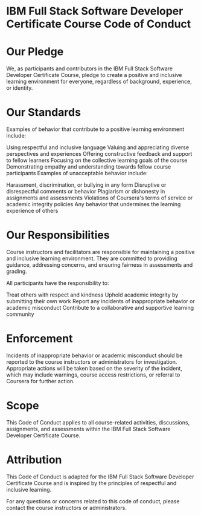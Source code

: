 # IBM Full Stack Software Developer Certificate Course Code of Conduct
# Our Pledge
We, as participants and contributors in the IBM Full Stack Software Developer Certificate Course, pledge to create a positive and inclusive learning environment for everyone, regardless of background, experience, or identity.

# Our Standards
Examples of behavior that contribute to a positive learning environment include:

Using respectful and inclusive language
Valuing and appreciating diverse perspectives and experiences
Offering constructive feedback and support to fellow learners
Focusing on the collective learning goals of the course
Demonstrating empathy and understanding towards fellow course participants
Examples of unacceptable behavior include:

Harassment, discrimination, or bullying in any form
Disruptive or disrespectful comments or behavior
Plagiarism or dishonesty in assignments and assessments
Violations of Coursera's terms of service or academic integrity policies
Any behavior that undermines the learning experience of others
# Our Responsibilities
Course instructors and facilitators are responsible for maintaining a positive and inclusive learning environment. They are committed to providing guidance, addressing concerns, and ensuring fairness in assessments and grading.

All participants have the responsibility to:

Treat others with respect and kindness
Uphold academic integrity by submitting their own work
Report any incidents of inappropriate behavior or academic misconduct
Contribute to a collaborative and supportive learning community
# Enforcement
Incidents of inappropriate behavior or academic misconduct should be reported to the course instructors or administrators for investigation. Appropriate actions will be taken based on the severity of the incident, which may include warnings, course access restrictions, or referral to Coursera for further action.

# Scope
This Code of Conduct applies to all course-related activities, discussions, assignments, and assessments within the IBM Full Stack Software Developer Certificate Course.

# Attribution
This Code of Conduct is adapted for the IBM Full Stack Software Developer Certificate Course and is inspired by the principles of respectful and inclusive learning.

For any questions or concerns related to this code of conduct, please contact the course instructors or administrators.
